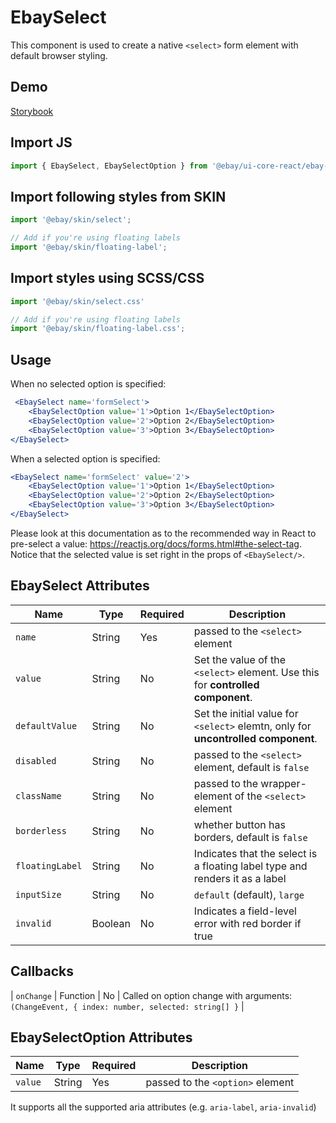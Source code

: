 # EbaySelect
This component is used to create a native `<select>` form element with default browser styling.

## Demo
[Storybook](https://opensource.ebay.com/ebayui-core-react/main/?path=/story/ebay-select--default)

## Import JS
```jsx harmony
import { EbaySelect, EbaySelectOption } from '@ebay/ui-core-react/ebay-select'
```
## Import following styles from SKIN
```jsx harmony
import '@ebay/skin/select';

// Add if you're using floating labels
import '@ebay/skin/floating-label';
```
## Import styles using SCSS/CSS
```jsx harmony
import '@ebay/skin/select.css'

// Add if you're using floating labels
import '@ebay/skin/floating-label.css';
```

## Usage
When no selected option is specified:
```jsx harmony
 <EbaySelect name='formSelect'>
    <EbaySelectOption value='1'>Option 1</EbaySelectOption>
    <EbaySelectOption value='2'>Option 2</EbaySelectOption>
    <EbaySelectOption value='3'>Option 3</EbaySelectOption>
</EbaySelect>
```

When a selected option is specified:
```jsx harmony
<EbaySelect name='formSelect' value='2'>
    <EbaySelectOption value='1'>Option 1</EbaySelectOption>
    <EbaySelectOption value='2'>Option 2</EbaySelectOption>
    <EbaySelectOption value='3'>Option 3</EbaySelectOption>
</EbaySelect>
```
Please look at this documentation as to the recommended way in React to pre-select a value:
https://reactjs.org/docs/forms.html#the-select-tag. Notice that the selected value is set right in the props of `<EbaySelect/>`.

## EbaySelect Attributes

| Name            | Type     | Required | Description                                                  |
| --------------- | -------- | -------- | ------------------------------------------------------------ |
| `name`          | String   | Yes      | passed to the `<select>` element                             |
| `value`         | String   | No       | Set the value of the `<select>` element. Use this for **controlled component**. |
| `defaultValue`  | String   | No       | Set the initial value for `<select>` elemtn, only for **uncontrolled  component**. |
| `disabled`      | String   | No       | passed to the `<select>` element, default is `false`         |
| `className`     | String   | No       | passed to the wrapper-element of the `<select>` element      |
| `borderless`    | String   | No       | whether button has borders, default is `false`               |
| `floatingLabel` | String   | No       | Indicates that the select is a floating label type and renders it as a label |
| `inputSize`     | String   | No       | `default` (default), `large`                                 |
| `invalid`       | Boolean  | No       | Indicates a field-level error with red border if true        |

## Callbacks
| `onChange`      | Function | No       | Called on option change with arguments: `(ChangeEvent, { index: number, selected: string[] }`                                      |

## EbaySelectOption Attributes

| Name    | Type   | Required | Description                      |
| ------- | ------ | -------- | -------------------------------- |
| `value` | String | Yes      | passed to the `<option>` element |

It supports all the supported aria attributes (e.g. `aria-label`, `aria-invalid`)
